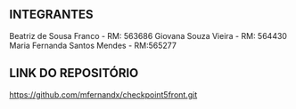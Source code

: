 ## INTEGRANTES

Beatriz de Sousa Franco - RM: 563686
Giovana Souza Vieira - RM: 564430
Maria Fernanda Santos Mendes - RM:565277

## LINK DO REPOSITÓRIO

https://github.com/mfernandx/checkpoint5front.git




